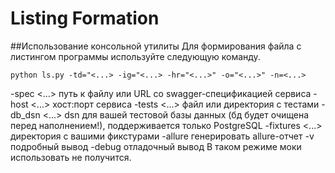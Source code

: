 # Listing Formation
##Использование консольной утилиты
Для формирования файла с листингом программы используйте следующую команду.

```python ls.py -td="<...> -ig="<...> -hr="<...>" -o="<...>" -n=<...>```

-spec <...> путь к файлу или URL со swagger-спецификацией сервиса
-host <...> хост:порт сервиса
-tests <...> файл или директория с тестами
-db_dsn <...> dsn для вашей тестовой базы данных (бд будет очищена перед наполнением!), поддерживается только PostgreSQL
-fixtures <...> директория с вашими фикстурами
-allure генерировать allure-отчет
-v подробный вывод
-debug отладочный вывод
В таком режиме моки использовать не получится.